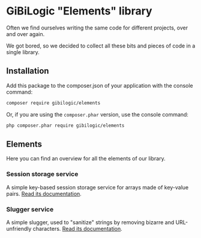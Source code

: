 # GiBiLogic "Elements" library

Often we find ourselves writing the same code for different projects, over and over again.

We got bored, so we decided to collect all these bits and pieces of code in a single library.

## Installation

Add this package to the composer.json of your application with the console command:

```bash
composer require gibilogic/elements
```

Or, if you are using the `composer.phar` version, use the console command:

```bash
php composer.phar require gibilogic/elements
```

## Elements

Here you can find an overview for all the elements of our library. 

### Session storage service

A simple key-based session storage service for arrays made of key-value pairs. [Read its documentation](Resources/doc/session_storage_service.md).

### Slugger service 

A simple slugger, used to "sanitize" strings by removing bizarre and URL-unfriendly characters. [Read its documentation](Resources/doc/slugger_service.md).
